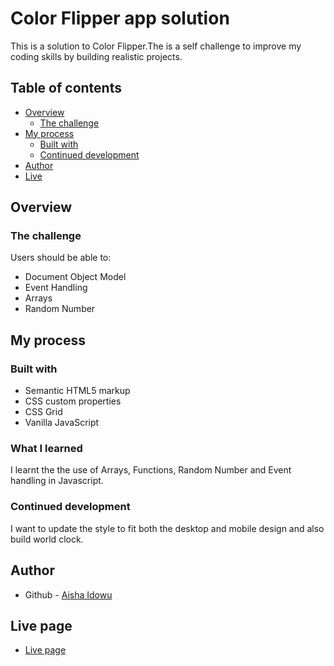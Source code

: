 # Color Flipper app solution

This is a solution to Color Flipper.The is a self challenge to improve my coding skills by building realistic projects.

## Table of contents

- [Overview](#overview)
  - [The challenge](#the-challenge)
- [My process](#my-process)
  - [Built with](#built-with)
  - [Continued development](#continued-development)
- [Author](#author)
- [Live](#live-page)



## Overview

### The challenge

Users should be able to:
- Document Object Model
- Event Handling
- Arrays
- Random Number

## My process

### Built with
- Semantic HTML5 markup
- CSS custom properties
- CSS Grid
- Vanilla JavaScript


### What I learned
I learnt the the use of Arrays, Functions, Random Number and Event handling in Javascript.

### Continued development
I want to update the style to fit both the desktop and mobile design and also build world clock.

## Author
- Github - [Aisha Idowu](https://github.com/AishaIdowu)
## Live page
- [Live page]()

